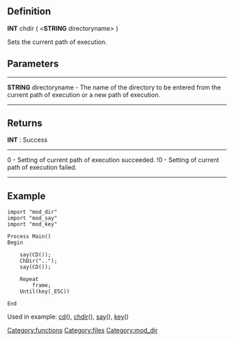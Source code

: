 Definition
----------

**INT** chdir ( &lt;**STRING** directoryname&gt; )

Sets the current path of execution.

Parameters
----------

  -------------------------- ----------------------------------------------------------------------------------------------------------
  **STRING** directoryname   - The name of the directory to be entered from the current path of execution or a new path of execution.
  -------------------------- ----------------------------------------------------------------------------------------------------------

Returns
-------

**INT** : Success

  ---- ---------------------------------------------------
  0    - Setting of current path of execution succeeded.
  !0   - Setting of current path of execution failed.
  ---- ---------------------------------------------------

Example
-------

    import "mod_dir"
    import "mod_say"
    import "mod_key"

    Process Main()
    Begin

        say(CD());
        ChDir("..");
        say(CD());

        Repeat
            frame;
        Until(key(_ESC))

    End

Used in example: [cd](cd "wikilink")(), [chdir](chdir "wikilink")(),
[say](say "wikilink")(), [key](key "wikilink")()

<Category:functions> <Category:files> <Category:mod_dir>
